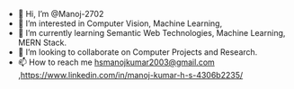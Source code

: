 - 👋 Hi, I’m @Manoj-2702
- 👀 I’m interested in Computer Vision, Machine Learning, 
- 🌱 I’m currently learning Semantic Web Technologies, Machine Learning, MERN Stack.
- 💞️ I’m looking to collaborate on Computer Projects and Research.
- 📫 How to reach me hsmanojkumar2003@gmail.com ,https://www.linkedin.com/in/manoj-kumar-h-s-4306b2235/

<!---
Manoj-2702/Manoj-2702 is a ✨ special ✨ repository because its `README.md` (this file) appears on your GitHub profile.
You can click the Preview link to take a look at your changes.
--->
